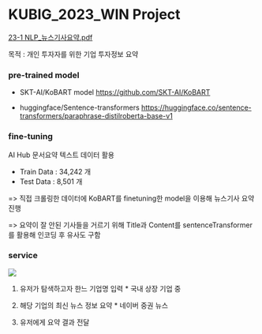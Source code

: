 # KUBIG_2023_WIN Project
[23-1 NLP_뉴스기사요약.pdf](https://github.com/MinkyuRamen/KUBIG_2023_WIN/files/11405626/23-1.NLP_.pdf)

목적 : 개인 투자자를 위한 기업 투자정보 요약

### pre-trained model
- SKT-AI/KoBART model
https://github.com/SKT-AI/KoBART

- huggingface/Sentence-transformers
https://huggingface.co/sentence-transformers/paraphrase-distilroberta-base-v1

### fine-tuning
AI Hub 문서요약 텍스트 데이터 활용

- Train Data : 34,242 개
- Test Data  : 8,501  개

=> 직접 크롤링한 데이터에 KoBART를 finetuning한 model을 이용해 뉴스기사 요약 진행

=> 요약이 잘 안된 기사들을 거르기 위해 Title과 Content를 sentenceTransformer를 활용해 인코딩 후 유사도 구함

### service
<img src="https://img.shields.io/badge/FastAPI-009688?style=for-the-badge&logo=FastAPI&logoColor=white">

1. 유저가 탐색하고자 한느 기업명 입력 * 국내 상장 기업 중

2. 해당 기업의 최신 뉴스 정보 요약 * 네이버 중권 뉴스

3. 유저에게 요약 결과 전달
